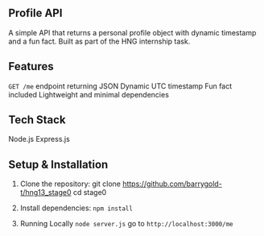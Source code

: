 ## Profile API
A simple API that returns a personal profile object with dynamic timestamp and a fun fact. Built as part of the HNG internship task.

## Features
`GET /me` endpoint returning JSON
Dynamic UTC timestamp
Fun fact included
Lightweight and minimal dependencies

## Tech Stack
Node.js
Express.js

## Setup & Installation
1. Clone the repository:
git clone https://github.com/barrygold-t/hng13_stage0
cd stage0

2. Install dependencies:
`npm install`

3. Running Locally
`node server.js`
go to `http://localhost:3000/me`
